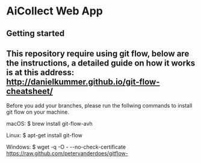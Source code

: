# AiCollect Web App



## Getting started

## This repository require using git flow, below are the instructions, a detailed guide on how it works is at this address: http://danielkummer.github.io/git-flow-cheatsheet/

Before you add your branches, please run the follwing commands to install git flow on your machine.

macOS:
$ brew install git-flow-avh

Linux:
$ apt-get install git-flow

Windows:
$ wget -q -O - --no-check-certificate https://raw.github.com/petervanderdoes/gitflow-


